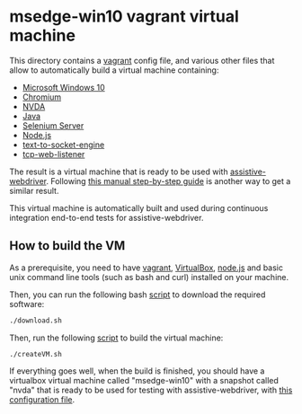 # msedge-win10 vagrant virtual machine

This directory contains a [vagrant](https://vagrantup.com) config file, and various other files that allow to automatically build a virtual machine containing:
- [Microsoft Windows 10](https://developer.microsoft.com/en-us/microsoft-edge/tools/vms/)
- [Chromium](https://www.chromium.org/)
- [NVDA](https://www.nvaccess.org/)
- [Java](https://www.java.com)
- [Selenium Server](https://www.selenium.dev/downloads/)
- [Node.js](https://nodejs.org)
- [text-to-socket-engine](../../text-to-socket-engine)
- [tcp-web-listener](../../tcp-web-listener)

The result is a virtual machine that is ready to be used with [assistive-webdriver](../../assistive-webdriver). Following [this manual step-by-step guide](../../assistive-webdriver/vm-guide/README.md) is another way to get a similar result.

This virtual machine is automatically built and used during continuous integration end-to-end tests for assistive-webdriver.

## How to build the VM

As a prerequisite, you need to have [vagrant](https://vagrantup.com), [VirtualBox](https://www.virtualbox.org/), [node.js](https://nodejs.org) and basic unix command line tools (such as bash and curl) installed on your machine.

Then, you can run the following bash [script](./download.sh) to download the required software:

```sh
./download.sh
```

Then, run the following [script](./createVM.sh) to build the virtual machine:

```
./createVM.sh
```

If everything goes well, when the build is finished, you should have a virtualbox virtual machine called "msedge-win10" with a snapshot called "nvda" that is ready to be used for testing with assistive-webdriver, with [this configuration file](./vm-config.json).
